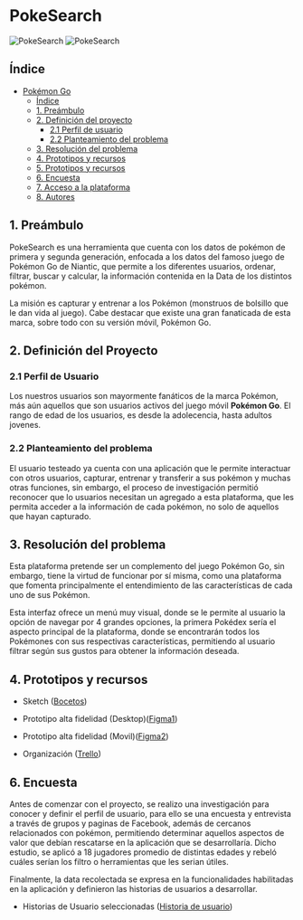 # PokeSearch
 ![PokeSearch](https://caroline-jeldres.github.io/SCL015-data-lovers/src/imgReadme/Logo1.png)
 ![PokeSearch](https://caroline-jeldres.github.io/SCL015-data-lovers/src/imgReadme/Logo2.png)

## Índice

- [Pokémon Go](#pokemon-go)
  - [Índice](#índice)
  - [1. Preámbulo](#1-preámbulo)
  - [2. Definición del proyecto](#2-definición-del-proyecto)
    - [2.1 Perfil de usuario](#21-perfil-de-usuario)
    - [2.2 Planteamiento del problema](#22-planteamiento-del-problema)
  - [3. Resolución del problema](#3-resolución-del-problema)
  - [4. Prototipos y recursos](#4-dprototipos-y-recursos)
  - [5. Prototipos y recursos](#5-prototipos-y-recursos)
  - [6. Encuesta](#6-encuesta)
  - [7. Acceso a la plataforma](#7-acceso-a-la-plataforma)
  - [8. Autores](#8-autores)

## 1. Preámbulo

PokeSearch es una herramienta que cuenta con los datos de pokémon de primera y 
segunda generación, enfocada a los datos del famoso juego de Pokémon Go de Niantic, 
que permite a los diferentes usuarios, ordenar, filtrar, buscar y calcular, la 
información contenida en la Data de los distintos pokémon.

La misión es capturar y entrenar a los Pokémon (monstruos de bolsillo que le dan vida al juego).
Cabe destacar que existe una gran fanaticada de esta marca, sobre todo con su versión móvil, Pokémon Go.

## 2. Definición del Proyecto

### 2.1 Perfil de Usuario

Los nuestros usuarios son mayormente fanáticos de la marca Pokémon, más aún aquellos que son usuarios activos del juego móvil **Pokémon Go**. El rango de edad de los usuarios, es desde la adolecencia, hasta adultos jovenes.

### 2.2 Planteamiento del problema

El usuario testeado ya cuenta con una aplicación que le permite interactuar con otros usuarios, capturar, entrenar y transferir a sus pokémon y muchas otras funciones, sin embargo, el proceso de investigación permitió reconocer que lo usuarios necesitan un agregado a esta plataforma, que les permita acceder a la información de cada pokémon, no solo de aquellos que hayan capturado. 

## 3. Resolución del problema

Esta plataforma pretende ser un complemento del juego Pokémon Go, sin embargo, tiene la virtud de funcionar por sí misma, como una plataforma que fomenta principalmente el entendimiento de las características de cada uno de sus Pokémon.

Esta interfaz ofrece un menú muy visual, donde se le permite al usuario la opción de navegar por 4 grandes opciones, la primera Pokédex sería el aspecto principal de la plataforma, donde se encontrarán todos los Pokémones con sus respectivas características, permitiendo al usuario filtrar según sus gustos para obtener la información deseada.

## 4. Prototipos y recursos

* Sketch ([Bocetos](https://www.figma.com/proto/mlekiWaZEfPKZRXJwKQY1Z/prototipo?node-id=184%3A4&viewport=643%2C262%2C0.2904280424118042&scaling=scale-down))

* Prototipo alta fidelidad (Desktop)([Figma1](https://www.figma.com/proto/mlekiWaZEfPKZRXJwKQY1Z/prototipo?node-id=60%3A19&viewport=752%2C540%2C0.17928902804851532&scaling=scale-down))

* Prototipo alta fidelidad (Movil)([Figma2](https://www.figma.com/proto/mlekiWaZEfPKZRXJwKQY1Z/prototipo?node-id=96%3A9872&viewport=112%2C329%2C0.34203875064849854&scaling=scale-down))

* Organización ([Trello](https://trello.com/b/YGiU1FFL/data-lovers))

## 6. Encuesta

Antes de comenzar con el proyecto, se realizo una investigación para conocer y definir el perfil de usuario, para ello se una encuesta y entrevista a través de grupos y paginas de Facebook, además de cercanos relacionados con pokémon, permitiendo determinar aquellos aspectos de valor que debían rescatarse en la aplicación que se desarrollaría. Dicho estudio, se aplicó a 18 jugadores promedio de distintas edades y rebeló cuáles serían los filtro o herramientas que les serian útiles.

Finalmente, la data recolectada se expresa en la funcionalidades habilitadas en la aplicación y definieron las historias de usuarios a desarrollar.

* Historias de Usuario seleccionadas ([Historia de usuario](https://www.figma.com/proto/mlekiWaZEfPKZRXJwKQY1Z/prototipo?node-id=184%3A6&viewport=665%2C295%2C0.2237890064716339&scaling=min-zoom))


